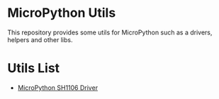# MicroPython Utils

This repository provides some utils for MicroPython such as a drivers, helpers and other libs.

# Utils List

* [MicroPython SH1106 Driver](/tree/master/sh1106)
